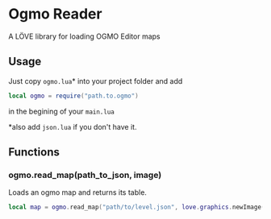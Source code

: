# Ogmo Reader
A LÖVE library for loading OGMO Editor maps

## Usage
Just copy ```ogmo.lua```\* into your project folder and add 
```lua
local ogmo = require("path.to.ogmo")

``` 

in the begining of your ```main.lua```

\*also add ```json.lua``` if you don't have it.

## Functions

### ogmo.read_map(path_to_json, image)

Loads an ogmo map and returns its table.

```lua
local map = ogmo.read_map("path/to/level.json", love.graphics.newImage("path/to/tileset.png"))
```
